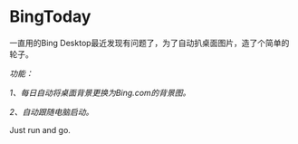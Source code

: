 # BingToday
一直用的Bing Desktop最近发现有问题了，为了自动扒桌面图片，造了个简单的轮子。

*功能：*

*1、每日自动将桌面背景更换为Bing.com的背景图。*

*2、自动跟随电脑启动。*

Just run and go.

